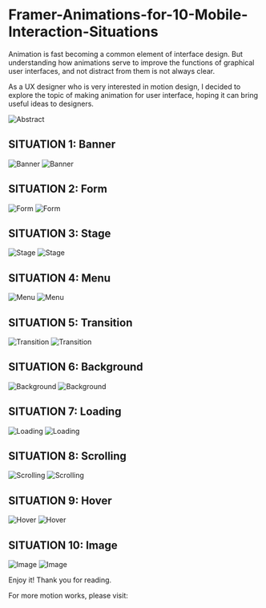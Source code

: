 # Framer-Animations-for-10-Mobile-Interaction-Situations

Animation is fast becoming a common element of interface design. But understanding how animations serve to improve the functions of graphical user interfaces, and not distract from them is not always clear.

As a UX designer who is very interested in motion design, I decided to explore the topic of making animation for user interface, hoping it can bring useful ideas to designers.

![Abstract](Images/abstract.jpeg)

## SITUATION 1: Banner

![Banner](Images/01.jpeg)
![Banner](Gifs/Banner.gif)

## SITUATION 2: Form

![Form](Images/02.jpeg)
![Form](Gifs/Form.gif)

## SITUATION 3: Stage

![Stage](Images/03.jpeg)
![Stage](Gifs/Stage.gif)

## SITUATION 4: Menu

![Menu](Images/04.jpeg)
![Menu](Gifs/Menu.gif)

## SITUATION 5: Transition

![Transition](Images/05.jpeg)
![Transition](Gifs/Transition.gif)

## SITUATION 6: Background

![Background](Images/06.jpeg)
![Background](Gifs/Background.gif)

## SITUATION 7: Loading

![Loading](Images/07.jpeg)
![Loading](Gifs/Loading.gif)

## SITUATION 8: Scrolling

![Scrolling](Images/08.jpeg)
![Scrolling](Gifs/Scrolling.gif)

## SITUATION 9: Hover

![Hover](Images/09.jpeg)
![Hover](Gifs/Hover.gif)

## SITUATION 10: Image

![Image](Images/10.jpeg)
![Image](Gifs/Image.gif)

Enjoy it! Thank you for reading.

For more motion works, please visit: 
